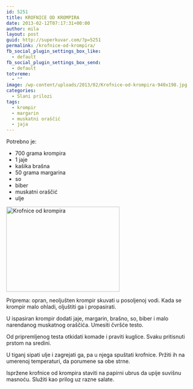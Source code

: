 ```yaml
---
id: 5251
title: KROFNICE OD KROMPIRA
date: 2013-02-12T07:17:31+00:00
author: mila
layout: post
guid: http://superkuvar.com/?p=5251
permalink: /krofnice-od-krompira/
fb_social_plugin_settings_box_like:
  - default
fb_social_plugin_settings_box_send:
  - default
totvreme:
  - ""
image: /wp-content/uploads/2013/02/Krofnice-od-krompira-940x198.jpg
categories:
  - Slani prilozi
tags:
  - krompir
  - margarin
  - muskatni oraščić
  - jaja
---
```

Potrebno je:

  * 700 grama krompira
  * 1 jaje
  * kašika brašna
  * 50 grama margarina
  * so
  * biber
  * muskatni oraščić
  * ulje

<img class="alignnone size-medium wp-image-5252" src="//superkuvar.com/wp-content/uploads/2013/02/Krofnice-od-krompira-300x225.jpg" alt="Krofnice od krompira" width="300" height="225" /> 

Priprema: opran, neoljušten krompir skuvati u posoljenoj vodi. Kada se krompir malo ohladi, oljuštiti ga i propasirati.

U ispasiran krompir dodati jaje, margarin, brašno, so, biber i malo narendanog muskatnog oraščića. Umesiti čvršće testo.

Od pripremljenog testa otkidati komade i praviti kuglice. Svaku pritisnuti prstom na sredini.

U tiganj sipati ulje i zagrejati ga, pa u njega spuštati krofnice. Pržiti ih na umerenoj temperaturi, da porumene sa obe strne.

Ispržene krofnice od krompira staviti na papirni ubrus da upije suvišnu masnoću. Služiti kao prilog uz razne salate.